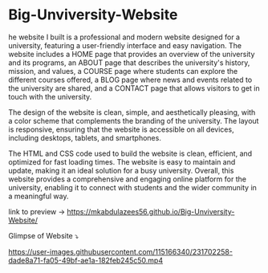 # Big-Unviversity-Website

he website I built is a professional and modern website designed for a university, featuring a user-friendly interface and easy navigation. The website includes a HOME page that provides an overview of the university and its programs, an ABOUT page that describes the university's history, mission, and values, a COURSE page where students can explore the different courses offered, a BLOG page where news and events related to the university are shared, and a CONTACT page that allows visitors to get in touch with the university.

The design of the website is clean, simple, and aesthetically pleasing, with a color scheme that complements the branding of the university. The layout is responsive, ensuring that the website is accessible on all devices, including desktops, tablets, and smartphones.

The HTML and CSS code used to build the website is clean, efficient, and optimized for fast loading times. The website is easy to maintain and update, making it an ideal solution for a busy university. Overall, this website provides a comprehensive and engaging online platform for the university, enabling it to connect with students and the wider community in a meaningful way.

link to preview -> https://mkabdulazees56.github.io/Big-Unviversity-Website/

Glimpse of Website ⤵️



https://user-images.githubusercontent.com/115166340/231702258-dade8a71-fa05-49bf-ae1a-182feb245c50.mp4



